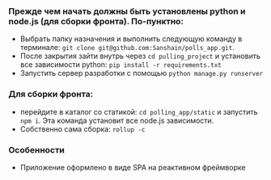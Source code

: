 
### Прежде чем начать должны быть установлены python и node.js (для сборки фронта). По-пунктно:

- Выбрать папку назначения и выполнить следующую команду в терминале: `git clone git@github.com:Sanshain/polls_app.git`.
- После закрытия зайти внутрь через `cd pulling_project` и установить все зависимости python: `pip install -r requirements.txt`
- Запустить сервер разработки с помощью `python manage.py runserver`

### Для сборки фронта: 

- перейдите в каталог со статикой: `cd polling_app/static` и запустить `npm i`. Эта команда установит все node.js зависимости.
- Собственно сама сборка: `rollup -c`





### Особенности

- Приложение оформлено в виде SPA на реактивном фреймворке
